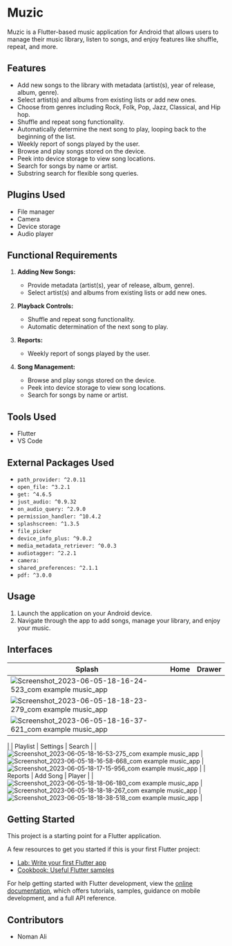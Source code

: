 # Muzic

Muzic is a Flutter-based music application for Android that allows users to manage their music library, listen to songs, and enjoy features like shuffle, repeat, and more.

## Features

- Add new songs to the library with metadata (artist(s), year of release, album, genre).
- Select artist(s) and albums from existing lists or add new ones.
- Choose from genres including Rock, Folk, Pop, Jazz, Classical, and Hip hop.
- Shuffle and repeat song functionality.
- Automatically determine the next song to play, looping back to the beginning of the list.
- Weekly report of songs played by the user.
- Browse and play songs stored on the device.
- Peek into device storage to view song locations.
- Search for songs by name or artist.
- Substring search for flexible song queries.

## Plugins Used

- File manager
- Camera
- Device storage
- Audio player

## Functional Requirements

1. **Adding New Songs:**
   - Provide metadata (artist(s), year of release, album, genre).
   - Select artist(s) and albums from existing lists or add new ones.

2. **Playback Controls:**
   - Shuffle and repeat song functionality.
   - Automatic determination of the next song to play.

3. **Reports:**
   - Weekly report of songs played by the user.

4. **Song Management:**
   - Browse and play songs stored on the device.
   - Peek into device storage to view song locations.
   - Search for songs by name or artist.

## Tools Used

- Flutter
- VS Code

## External Packages Used

- `path_provider: ^2.0.11`
- `open_file: ^3.2.1`
- `get: ^4.6.5`
- `just_audio: ^0.9.32`
- `on_audio_query: ^2.9.0`
- `permission_handler: ^10.4.2`
- `splashscreen: ^1.3.5`
- `file_picker`
- `device_info_plus: ^9.0.2`
- `media_metadata_retriever: ^0.0.3`
- `audiotagger: ^2.2.1`
- `camera:`
- `shared_preferences: ^2.1.1`
- `pdf: ^3.0.0`

## Usage

1. Launch the application on your Android device.
2. Navigate through the app to add songs, manage your library, and enjoy your music.

## Interfaces

| Splash                                      | Home                                     | Drawer                                      |
| ------------------------------------------- | ------------------------------------------- | -------------------------------------------- |
|![Screenshot_2023-06-05-18-16-24-523_com example music_app](https://github.com/Noman050/Muzic/assets/107186063/1bc57471-645f-426e-bd43-c45f6f410bd6)
 | ![Screenshot_2023-06-05-18-18-23-279_com example music_app](https://github.com/Noman050/Muzic/assets/107186063/f7c85d6b-65a4-489d-98a8-47308264cce8)
 | ![Screenshot_2023-06-05-18-16-37-621_com example music_app](https://github.com/Noman050/Muzic/assets/107186063/5aea3168-5274-4660-8933-2f03787a6bb9)
|
| Playlist                                      | Settings                                     | Search                                      |
| ![Screenshot_2023-06-05-18-16-53-275_com example music_app](https://github.com/Noman050/Muzic/assets/107186063/9298a67e-27e0-4c44-8024-2dba94b41137) | ![Screenshot_2023-06-05-18-16-58-668_com example music_app](https://github.com/Noman050/Muzic/assets/107186063/aaf8b36a-9fbf-4f32-bf36-cd580cb4af2c) | ![Screenshot_2023-06-05-18-17-15-956_com example music_app](https://github.com/Noman050/Muzic/assets/107186063/142770bf-bb4d-489c-8352-d5923e7628c6) |
| Reports                                     | Add Song                                    | Player                                     |
| ![Screenshot_2023-06-05-18-18-06-180_com example music_app](https://github.com/Noman050/Muzic/assets/107186063/632b8aed-a42a-4c88-ae24-14981ca2faef) | ![Screenshot_2023-06-05-18-18-18-267_com example music_app](https://github.com/Noman050/Muzic/assets/107186063/577cb571-6144-4276-9936-199fd55eef6b) | ![Screenshot_2023-06-05-18-18-38-518_com example music_app](https://github.com/Noman050/Muzic/assets/107186063/d9c41149-ed35-490e-a0be-1080d2d79a98) |

## Getting Started

This project is a starting point for a Flutter application.

A few resources to get you started if this is your first Flutter project:

- [Lab: Write your first Flutter app](https://docs.flutter.dev/get-started/codelab)
- [Cookbook: Useful Flutter samples](https://docs.flutter.dev/cookbook)

For help getting started with Flutter development, view the
[online documentation](https://docs.flutter.dev/), which offers tutorials,
samples, guidance on mobile development, and a full API reference.


## Contributors

- Noman Ali
